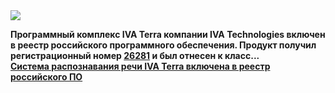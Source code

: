 <!--2025-02-25 13:00:18-->
<div class="yb">
  <div class="rss smaller1 habr"><img src="https://habrastorage.org/getpro/habr/upload_files/f32/989/e71/f32989e71ecd0e2edaf41dcf96ec7d0d.webp" /><p><strong>Программный комплекс IVA Terra компании IVA Technologies включен в реестр российского программного обеспечения. Продукт получил регистрационный номер <a href="https://reestr.digital.gov.ru/reestr/3050249/?sphrase_id=5679381">26281</a> и был отнесен к класс... <br><a class="light" href="https://habr.com/ru/companies/iva_tech/news/885698/?utm_source=habrahabr&utm_medium=rss&utm_campaign=885698">Система распознавания речи IVA Terra включена в реестр российского ПО</a></div>
</div>
